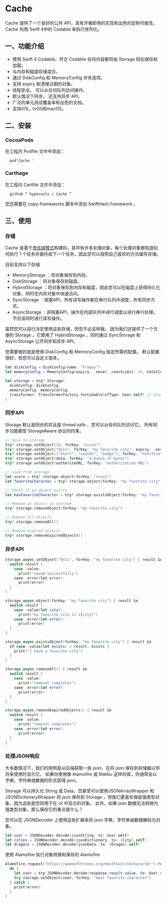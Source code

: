 # Cache

 Cache 提供了一个良好的公共 API，具有开箱即用的实现和出色的定制可能性。 Cache 利用 Swift 4中的 Codable 来执行序列化。

## 一、功能介绍

* 使用 Swift 4 Codable。符合 Codable 任何内容都将由 Storage 轻松保存和加载。
* 与内存和磁盘存储混合。
* 通过 DiskConfig 和 MemoryConfig 许多选项。
* 支持 expiry 和清理过期的对象。
* 线程安全。 可以从任何队列访问操作。
* 默认情况下同步。 还支持异步 API。
* 广泛的单元测试覆盖率和出色的文档。
* 支持iOS，tvOS和macOS。

##  二、安装

###  CocoaPods

在工程内 Podfile 文件中添加：

```
  pod'Cache ' 
```

### Carthage

在工程内 Cartfile 文件中添加：

```
  github “ hyperoslo / Cache ” 
```

您还需要在 copy-frameworks 脚本中添加 SwiftHash.framework 。


## 三、使用

### 存储

Cache 是基于[责任链模式](https://translate.googleusercontent.com/translate_c?act=url&depth=1&hl=zh-TW&ie=UTF8&prev=_t&rurl=translate.google.com&sl=en&sp=nmt4&tl=zh-CN&u=https://en.wikipedia.org/wiki/Chain-of-responsibility_pattern&xid=17259,15700023,15700124,15700149,15700186,15700190,15700201&usg=ALkJrhgwipa-UMmtMil2WrwPT0byiuk2rg)构建的，其中有许多处理对象，每个处理对象都知道如何执行 1 个任务并委托给下一个任务，因此您可以按照自己喜欢的方式编写存储。

目前支持以下存储

* MemoryStorage ：将对象保存到内存。
* DiskStorage ：将对象保存到磁盘。
* HybridStorage ：将对象保存到内存和磁盘，因此您可以在磁盘上获得持久化对象，同时在内存对象中快速访问。
* SyncStorage ：阻塞API，所有读写操作都在串行队列中调度，所有同步方式。
* AsyncStorage ：非阻塞API，操作在内部队列中进行调度以进行串行处理。 不应该同时进行读写操作。

虽然您可以自行决定使用这些存储，但您不必这样做。 因为我们还提供了一个方便的 Storage ，它使用了 HybridStorage ，同时通过 SyncStorage 和 AsyncStorage 公开同步和异步 API。

您需要做的就是使用 DiskConfig 和 MemoryConfig 指定所需的配置。 默认配置很好，但您可以自定义很多。

```Swift
let diskConfig = DiskConfig(name: "Floppy")
let memoryConfig = MemoryConfig(expiry: .never, countLimit: 10, totalCostLimit: 10)

let storage = try? Storage(
  diskConfig: diskConfig,
  memoryConfig: memoryConfig,
  transformer: TransformerFactory.forCodable(ofType: User.self) // Storage<User>
)
```

###  同步API

Storage 默认是同步的并且是 thread safe ，您可以从任何队列访问它。 所有同步功能都受 StorageAware 协议的约束。

```Swift
// Save to storage
try? storage.setObject(10, forKey: "score")
try? storage.setObject("Oslo", forKey: "my favorite city", expiry: .never)
try? storage.setObject(["alert", "sounds", "badge"], forKey: "notifications")
try? storage.setObject(data, forKey: "a bunch of bytes")
try? storage.setObject(authorizeURL, forKey: "authorization URL")

// Load from storage
let score = try? storage.object(forKey: "score")
let favoriteCharacter = try? storage.object(forKey: "my favorite city")

// Check if an object exists
let hasFavoriteCharacter = try? storage.existsObject(forKey: "my favorite city")

// Remove an object in storage
try? storage.removeObject(forKey: "my favorite city")

// Remove all objects
try? storage.removeAll()

// Remove expired objects
try? storage.removeExpiredObjects()
```

### 异步API

```Swift
storage.async.setObject("Oslo", forKey: "my favorite city") { result in
  switch result {
    case .value:
      print("saved successfully")
    case .error(let error):
      print(error)
  }
}

storage.async.object(forKey: "my favorite city") { result in
  switch result {
    case .value(let city):
      print("my favorite city is \(city)")
    case .error(let error):
      print(error)
  }
}

storage.async.existsObject(forKey: "my favorite city") { result in
  if case .value(let exists) = result, exists {
    print("I have a favorite city")
  }
}

storage.async.removeAll() { result in
  switch result {
    case .value:
      print("removal completes")
    case .error(let error):
      print(error)
  }
}

storage.async.removeExpiredObjects() { result in
  switch result {
    case .value:
      print("removal completes")
    case .error(let error):
      print(error)
  }
}
```

### 处理JSON响应

大多数情况下，我们的用例是从后端获取一些 json，在将 json 保存到存储器以供将来使用时显示它。 如果你使用像 Alamofire 或 Malibu 这样的库，你通常会以字典，字符串或数据的形式获得 json。

Storage 可以持久化 String 或 Data。您甚至可以使用JSONArrayWrapper 和 JSONDictionaryWrapper 将 json 保存到 Storage ，但我们更喜欢保留强类型对象，因为这些是您将用于在 UI 中显示的对象。 此外，如果 json 数据无法转换为强类型对象，那么保存它的重点是什么？ 

您可以在 JSONDecoder 上使用这些扩展来将 json 字典，字符串或数据解码为对象。

```Swift
let user = JSONDecoder.decode(jsonString, to: User.self)
let cities = JSONDecoder.decode(jsonDictionary, to: [City].self)
let dragons = JSONDecoder.decode(jsonData, to: [Dragon].self)
```

使用 Alamofire 执行对象转换和保存的 Alamofire

```Swift
Alamofire.request("https://gameofthrones.org/mostFavoriteCharacter").responseString { response in
  do {
    let user = try JSONDecoder.decode(response.result.value, to: User.self)
    try storage.setObject(user, forKey: "most favorite character")
  } catch {
    print(error)
  }
}
```


